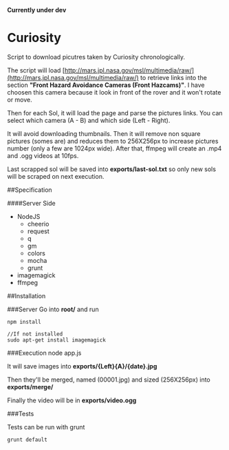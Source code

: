 **Currently under dev**

# Curiosity

Script to download picutres taken by Curiosity chronologically.

The script will load [http://mars.jpl.nasa.gov/msl/multimedia/raw/](http://mars.jpl.nasa.gov/msl/multimedia/raw/) to retrieve links into the section **"Front Hazard Avoidance Cameras (Front Hazcams)"**. I have choosen this camera because it look in front of the rover and it won't rotate or move.

Then for each Sol, it will load the page and parse the pictures links. You can select which camera (A - B) and which side (Left - Right).

It will avoid downloading thumbnails. Then it will remove non square pictures (somes are) and reduces them to 256X256px to increase pictures number (only a few are 1024px wide). After that, ffmpeg will create an .mp4 and .ogg videos at 10fps.

Last scrapped sol will be saved into **exports/last-sol.txt** so only new sols will be scraped on next execution.

##Specification

####Server Side
* NodeJS
    * cheerio
    * request
    * q
    * gm
    * colors
    * mocha
    * grunt
* imagemagick
* ffmpeg


##Installation

###Server
Go into **root/** and run

    npm install

	//If not installed
    sudo apt-get install imagemagick

###Execution
	node app.js

It will save images into **exports/{Left}{A}/{date}.jpg**

Then they'll be merged, named (00001.jpg) and sized (256X256px) into **exports/merge/**

Finally the video will be in **exports/video.ogg**

###Tests

Tests can be run with grunt

	grunt default
